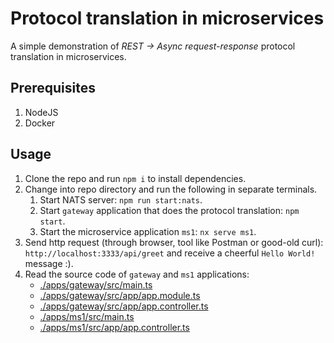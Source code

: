 # Protocol translation in microservices

A simple demonstration of *REST -> Async request-response* protocol translation in microservices.

## Prerequisites

1. NodeJS
2. Docker

## Usage

1. Clone the repo and run `npm i` to install dependencies.
2. Change into repo directory and run the following in separate terminals.
   1. Start NATS server: `npm run start:nats`.
   2. Start `gateway` application that does the protocol translation: `npm start`.
   3. Start the microservice application `ms1`: `nx serve ms1`.
3. Send http request (through browser, tool like Postman or good-old curl): `http://localhost:3333/api/greet` and receive a cheerful `Hello World!` message :).
4. Read the source code of `gateway` and `ms1` applications:
   * [./apps/gateway/src/main.ts](./apps/gateway/src/main.ts)
   * [./apps/gateway/src/app/app.module.ts](./apps/gateway/src/app/app.module.ts)
   * [./apps/gateway/src/app/app.controller.ts](./apps/gateway/src/app/app.controller.ts)
   * [./apps/ms1/src/main.ts](./apps/ms1/src/main.ts)
   * [./apps/ms1/src/app/app.controller.ts](./apps/ms1/src/app/app.controller.ts)
